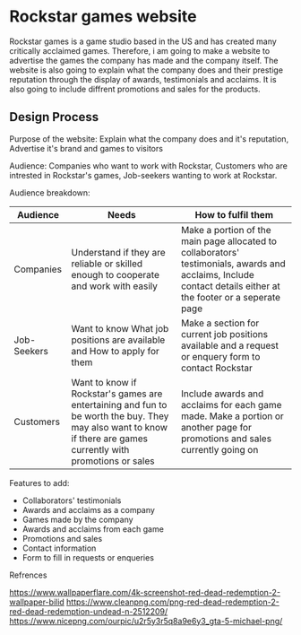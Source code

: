 # Rockstar games website

Rockstar games is a game studio based in the US and has created many critically acclaimed games. Therefore, i am going to make a 
website to advertise the games the company has made and the company itself. The website is also going to explain what the company does and their prestige reputation through the display of awards, testimonials and acclaims. It is also going to include diffrent promotions and sales for the products.
    
## Design Process

Purpose of the website: Explain what the company does and it's reputation, Advertise it's brand and games to visitors

Audience: Companies who want to work with Rockstar, Customers who are intrested in Rockstar's games, Job-seekers wanting to work at Rockstar.

Audience breakdown:

| Audience | Needs | How to fulfil them |
| -------- | ----- | ------------------ |
| Companies | Understand if they are reliable or skilled enough to cooperate and work with easily | Make a portion of the main page allocated to collaborators' testimonials, awards and acclaims, Include contact details either at the footer or a seperate page |
| Job-Seekers | Want to know What job positions are available and How to apply for them | Make a section for current job positions available and a request or enquery form to contact Rockstar |
| Customers | Want to know if Rockstar's games are entertaining and fun to be worth the buy. They may also want to know if there are games currently with promotions or sales | Include awards and acclaims for each game made. Make a portion or another page for promotions and sales currently going on |

Features to add:
- Collaborators' testimonials
- Awards and acclaims as a company
- Games made by the company
- Awards and acclaims from each game
- Promotions and sales 
- Contact information
- Form to fill in requests or enqueries

Refrences

https://www.wallpaperflare.com/4k-screenshot-red-dead-redemption-2-wallpaper-bilid
https://www.cleanpng.com/png-red-dead-redemption-2-red-dead-redemption-undead-n-2512209/
https://www.nicepng.com/ourpic/u2r5y3r5q8a9e6y3_gta-5-michael-png/
